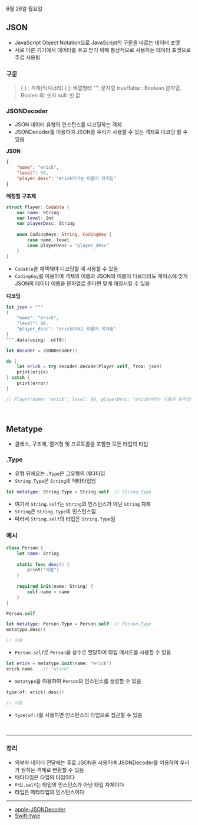 6월 26일 월요일

## JSON
- JavaScript Object Notation으로 JavaScript의 구문을 따르는 데이터 포멧
- 서로 다른 기기에서 데이터를 주고 받기 위해 통상적으로 사용하는 데이터 포멧으로 주로 사용됨

### 구문
> { } : 객체(딕셔너리)
> [ ]: 배열형태
> "": 문자열
> true/false : Boolean
> 문자열, Boolen 외: 숫자
> null: 빈 값

### JSONDecoder
- JSON 데이터 유형의 인스턴스를 디코딩하는 객체
- JSONDecoder를 이용하여 JSON을 우리가 사용할 수 있는 객체로 디코딩 할 수 있음

**JSON**
```json
{
    "name": "erick",
    "level": 99,
    "player_desc": "erick이라는 이름의 유저임"
}
```

**매칭할 구조체**
```swift
struct Player: Codable {
    var name: String
    var level: Int
    var playerDesc: String
    
    enum CodingKeys: String, CodingKey {
        case name, level
        case playerDesc = "player_desc"
    }
}
```
- `Codable`을 채택해야 디코딩할 때 사용할 수 있음
- `CodingKey`를 이용하여 객체의 이름과 JSON의 이름이 다르더라도 케이스에 맞게 JSON의 데이터 이름을 문자열로 준다면 맞게 매칭시킬 수 있음

**디코딩**
```swift
let json = """
{
    "name": "erick",
    "level": 99,
    "player_desc": "erick이라는 이름의 유저임"
}
""".data(using: .utf8)!

let decoder = JSONDecoder()

do {
    let erick = try decoder.decode(Player.self, from: json)
    print(erick)
} catch {
    print(error)
}

// Player(name: "erick", level: 99, playerDesc: "erick이라는 이름의 유저임")
```

</br>

## Metatype
- 클래스, 구조체, 열거형 및 프로토콜을 포함한 모든 타입의 타입

### .Type
- 유형 뒤에오는 `.Type`은 그유형의 메타타입
- `String.Type`은 `String`의 메타타입임

```swift
let metatype: String.Type = String.self  // String.Type
```
- 여기서 `String.self`는 `String`의 인스턴스가 아닌 `String` 자체
- `String`은 `String.Type`의 인스턴스임
- 따라서 `String.self`의 타입은 `String.Type`임

### 예시

```swift
class Person {
    let name: String
    
    static func desc() {
        print("사람")
    }
    
    required init(name: String) {
        self.name = name
    }
}

Person.self

let metatype: Person.Type = Person.self  // Person.Type
metatype.desc()  

// 사람
```
- `Person.self`로 `Person`을 상수로 할당하여 타입 메서드를 사용할 수 있음

```swift
let erick = metatype.init(name: "erick")
erick.name    // "erick"
```
- `metatype`을 이용하여 `Person`의 인스턴스를 생성할 수 있음

```swift
type(of: erick).desc()

// 사람
```
- `type(of:)`를 사용하면 인스턴스의 타입으로 접근할 수 있음

</br>

---
### 정리
- 외부와 데이터 전달에는 주로 JSON을 사용하며 JSONDecoder를 이용하여 우리가 원하는 객체로 변환할 수 있음
- 메타타입은 타입의 타입이다
- `타입.self`는 타입의 인스턴스가 아닌 타입 자체이다
- 타입은 메타타입의 인스턴스이다

---
- [apple-JSONDecoder](https://developer.apple.com/documentation/foundation/jsondecoder)
- [Swift-type](https://docs.swift.org/swift-book/documentation/the-swift-programming-language/types/#Metatype-Type)
